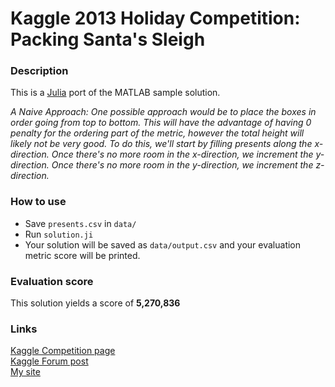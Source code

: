 Kaggle 2013 Holiday Competition: Packing Santa's Sleigh
============

### Description
This is a <a href="http://julialang.org/">Julia</a> port of the MATLAB sample solution.

*A Naive Approach:
One possible approach would be to place the boxes in order going from top to bottom.  This will have the advantage of having 0 penalty for the ordering part of the metric, however the total height will likely not be very good.  To do this, we'll start by filling presents along the x-direction.  Once there's no more room in the x-direction, we increment
the y-direction.  Once there's no more room in the y-direction, we increment the z-direction.*

### How to use
- Save `presents.csv` in `data/`
- Run `solution.ji`
- Your solution will be saved as `data/output.csv` and your evaluation metric score will be printed.

### Evaluation score
This solution yields a score of **5,270,836**

### Links
<a href="http://www.kaggle.com/c/packing-santas-sleigh" target="_blank">Kaggle Competition page</a><br>
<a href="https://www.kaggle.com/c/packing-santas-sleigh/forums/t/6570/julia-port-of-matlab-sample-solution" target="_blank">Kaggle Forum post</a><br>
<a href="http://dhruvbhatia.com" target="_blank">My site</a>
